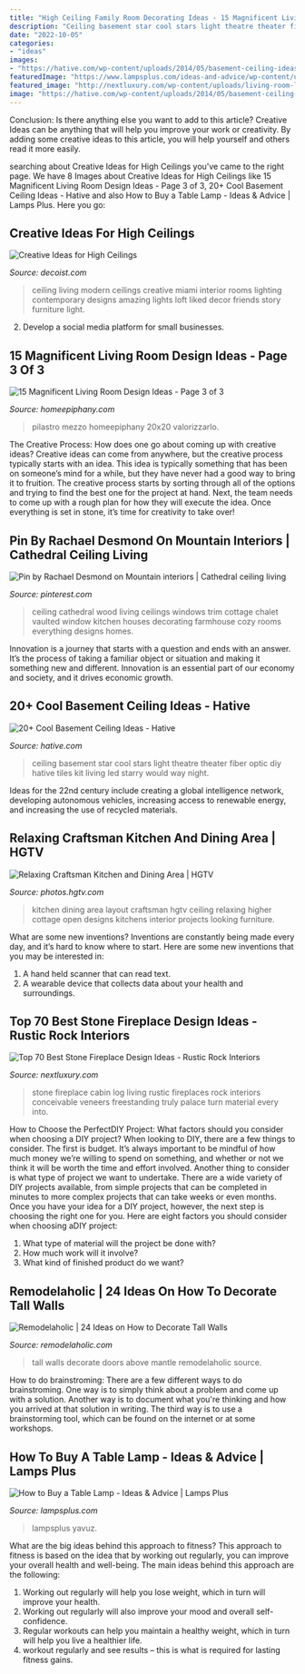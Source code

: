 ```yaml
---
title: "High Ceiling Family Room Decorating Ideas - 15 Magnificent Living Room Design Ideas"
description: "Ceiling basement star cool stars light theatre theater fiber optic diy hative tiles kit living led starry would way night"
date: "2022-10-05"
categories:
- "ideas"
images:
- "https://hative.com/wp-content/uploads/2014/05/basement-ceiling-ideas/2-star-basement-ceiling.jpg"
featuredImage: "https://www.lampsplus.com/ideas-and-advice/wp-content/uploads/2018/02/Table-Lamp.jpg"
featured_image: "http://nextluxury.com/wp-content/uploads/living-room-log-cabin-stone-fireplace-design-inspiration.jpg"
image: "https://hative.com/wp-content/uploads/2014/05/basement-ceiling-ideas/2-star-basement-ceiling.jpg"
---
```



Conclusion: Is there anything else you want to add to this article?
Creative Ideas can be anything that will help you improve your work or creativity. By adding some creative ideas to this article, you will help yourself and others read it more easily.

	

		
searching about Creative Ideas for High Ceilings you've came to the right page. We have 8 Images about Creative Ideas for High Ceilings like 15 Magnificent Living Room Design Ideas - Page 3 of 3, 20+ Cool Basement Ceiling Ideas - Hative and also How to Buy a Table Lamp - Ideas &amp; Advice | Lamps Plus. Here you go:
		
    
## Creative Ideas For High Ceilings

<img loading=lazy src="http://cdn.decoist.com/wp-content/uploads/2012/05/modern-miami-home-with-high-ceiling-living-room.jpg" onerror="this.onerror=null;this.src='https://tse4.mm.bing.net/th?id=OIP.jSAbjujVHcxl-dea4pGLTgHaLH&amp;pid=15.1';" alt="Creative Ideas for High Ceilings">

_Source: decoist.com_

>ceiling living modern ceilings creative miami interior rooms lighting contemporary designs amazing lights loft liked decor friends story furniture light. 

	

2. Develop a social media platform for small businesses.

    
## 15 Magnificent Living Room Design Ideas - Page 3 Of 3

<img loading=lazy src="https://homeepiphany.com/wp-content/uploads/2017/09/living-rooms_412-768x1025.jpg" onerror="this.onerror=null;this.src='https://tse3.mm.bing.net/th?id=OIP.Uj5f9KTiLmHD_kO8jnUMIQHaJ4&amp;pid=15.1';" alt="15 Magnificent Living Room Design Ideas - Page 3 of 3">

_Source: homeepiphany.com_

>pilastro mezzo homeepiphany 20x20 valorizzarlo. 

	

The Creative Process: How does one go about coming up with creative ideas?
Creative ideas can come from anywhere, but the creative process typically starts with an idea. This idea is typically something that has been on someone’s mind for a while, but they have never had a good way to bring it to fruition. The creative process starts by sorting through all of the options and trying to find the best one for the project at hand. Next, the team needs to come up with a rough plan for how they will execute the idea. Once everything is set in stone, it’s time for creativity to take over!

    
## Pin By Rachael Desmond On Mountain Interiors | Cathedral Ceiling Living

<img loading=lazy src="https://i.pinimg.com/736x/0d/7d/c5/0d7dc57014742439c2e6eeaac42e56fa--le-chalet-chalet-style.jpg" onerror="this.onerror=null;this.src='https://tse3.mm.bing.net/th?id=OIP.wj59EalBRjLVcJ1PCD4W7AHaLI&amp;pid=15.1';" alt="Pin by Rachael Desmond on Mountain interiors | Cathedral ceiling living">

_Source: pinterest.com_

>ceiling cathedral wood living ceilings windows trim cottage chalet vaulted window kitchen houses decorating farmhouse cozy rooms everything designs homes. 

	

Innovation is a journey that starts with a question and ends with an answer. It’s the process of taking a familiar object or situation and making it something new and different. Innovation is an essential part of our economy and society, and it drives economic growth.

    
## 20+ Cool Basement Ceiling Ideas - Hative

<img loading=lazy src="https://hative.com/wp-content/uploads/2014/05/basement-ceiling-ideas/2-star-basement-ceiling.jpg" onerror="this.onerror=null;this.src='https://tse1.mm.bing.net/th?id=OIP.dugDmMBi7HcFuulOF-yuZgHaK4&amp;pid=15.1';" alt="20+ Cool Basement Ceiling Ideas - Hative">

_Source: hative.com_

>ceiling basement star cool stars light theatre theater fiber optic diy hative tiles kit living led starry would way night. 

	

Ideas for the 22nd century include creating a global intelligence network, developing autonomous vehicles, increasing access to renewable energy, and increasing the use of recycled materials.

    
## Relaxing Craftsman Kitchen And Dining Area | HGTV

<img loading=lazy src="https://hgtvhome.sndimg.com/content/dam/images/hgtv/fullset/2014/2/5/0/DP_ACM-Designs-beige-cream-arts-and-crafts-kitchen-eat-in_v.jpg.rend.hgtvcom.966.1288.suffix/1400953902923.jpeg" onerror="this.onerror=null;this.src='https://tse3.mm.bing.net/th?id=OIP.pfkB450OcteFFEqowSoTaAHaJ3&amp;pid=15.1';" alt="Relaxing Craftsman Kitchen and Dining Area | HGTV">

_Source: photos.hgtv.com_

>kitchen dining area layout craftsman hgtv ceiling relaxing higher cottage open designs kitchens interior projects looking furniture. 

	

What are some new inventions?
Inventions are constantly being made every day, and it’s hard to know where to start. Here are some new inventions that you may be interested in: 
1. A hand held scanner that can read text.
2. A wearable device that collects data about your health and surroundings. 

    
## Top 70 Best Stone Fireplace Design Ideas - Rustic Rock Interiors

<img loading=lazy src="http://nextluxury.com/wp-content/uploads/living-room-log-cabin-stone-fireplace-design-inspiration.jpg" onerror="this.onerror=null;this.src='https://tse2.mm.bing.net/th?id=OIP.dBKdjFQwGjorpL7ZLPsQewHaJ3&amp;pid=15.1';" alt="Top 70 Best Stone Fireplace Design Ideas - Rustic Rock Interiors">

_Source: nextluxury.com_

>stone fireplace cabin log living rustic fireplaces rock interiors conceivable veneers freestanding truly palace turn material every into. 

	

How to Choose the PerfectDIY Project: What factors should you consider when choosing a DIY project?
When looking to DIY, there are a few things to consider. The first is budget. It’s always important to be mindful of how much money we’re willing to spend on something, and whether or not we think it will be worth the time and effort involved. Another thing to consider is what type of project we want to undertake. There are a wide variety of DIY projects available, from simple projects that can be completed in minutes to more complex projects that can take weeks or even months. Once you have your idea for a DIY project, however, the next step is choosing the right one for you. Here are eight factors you should consider when choosing aDIY project: 
1) What type of material will the project be done with?
2) How much work will it involve?
3) What kind of finished product do we want?

    
## Remodelaholic | 24 Ideas On How To Decorate Tall Walls

<img loading=lazy src="http://www.remodelaholic.com/wp-content/uploads/2015/07/doors-above-mantle.jpg" onerror="this.onerror=null;this.src='https://tse2.mm.bing.net/th?id=OIP.QGOmIjYhKqtmdsxZrrL-1gHaLz&amp;pid=15.1';" alt="Remodelaholic | 24 Ideas on How to Decorate Tall Walls">

_Source: remodelaholic.com_

>tall walls decorate doors above mantle remodelaholic source. 

	

How to do brainstroming:
There are a few different ways to do brainstroming. One way is to simply think about a problem and come up with a solution. Another way is to document what you're thinking and how you arrived at that solution in writing. The third way is to use a brainstorming tool, which can be found on the internet or at some workshops.

    
## How To Buy A Table Lamp - Ideas &amp; Advice | Lamps Plus

<img loading=lazy src="https://www.lampsplus.com/ideas-and-advice/wp-content/uploads/2018/02/Table-Lamp.jpg" onerror="this.onerror=null;this.src='https://tse4.mm.bing.net/th?id=OIP.0XaglNfZtiEHOIeL_9Eg4gHaJ2&amp;pid=15.1';" alt="How to Buy a Table Lamp - Ideas &amp; Advice | Lamps Plus">

_Source: lampsplus.com_

>lampsplus yavuz. 

	

What are the big ideas behind this approach to fitness?
This approach to fitness is based on the idea that by working out regularly, you can improve your overall health and well-being. The main ideas behind this approach are the following: 
1) Working out regularly will help you lose weight, which in turn will improve your health. 
2) Working out regularly will also improve your mood and overall self-confidence. 
3) Regular workouts can help you maintain a healthy weight, which in turn will help you live a healthier life. 
4) workout regularly and see results – this is what is required for lasting fitness gains.

